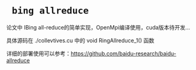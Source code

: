 # ` bing allreduce`

论文中 IBing all-reduce的简单实现，OpenMpi编译使用，cuda版本待开发...


具体源码在 ./collevtives.cu 中的 void RingAllreduce_1() 函数

详细的部署使用可以参考：https://github.com/baidu-research/baidu-allreduce

